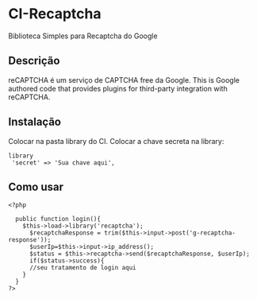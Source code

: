 # CI-Recaptcha
Biblioteca Simples para Recaptcha do Google

## Descrição
reCAPTCHA é um serviço de CAPTCHA free da Google.
This is Google authored code that provides plugins for third-party integration
with reCAPTCHA.

## Instalação
Colocar na pasta library do CI.
Colocar a chave secreta na library:

```
library
 'secret' => 'Sua chave aqui',
```
## Como usar

```
<?php
  
  public function login(){
    $this->load->library('recaptcha');
	  $recaptchaResponse = trim($this->input->post('g-recaptcha-response'));
	  $userIp=$this->input->ip_address();			
	  $status = $this->recaptcha->send($recaptchaResponse, $userIp);			
	  if($status->success){   
      //seu tratamento de login aqui
    }
  }
?>
```
